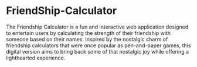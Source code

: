 # FriendShip-Calculator
The Friendship Calculator is a fun and interactive web application designed to entertain users by calculating the strength of their friendship with someone based on their names. Inspired by the nostalgic charm of friendship calculators that were once popular as pen-and-paper games, this digital version aims to bring back some of that nostalgic joy while offering a lighthearted experience.
